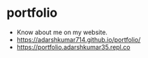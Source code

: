 # portfolio
* Know about me on my website.
* https://adarshkumar714.github.io/portfolio/
* https://portfolio.adarshkumar35.repl.co
